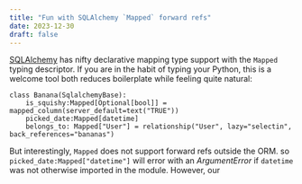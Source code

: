 ```yaml
---
title: "Fun with SQLAlchemy `Mapped` forward refs"
date: 2023-12-30
draft: false
---
```

[SQLAlchemy](https://docs.sqlalchemy.org/en/14/orm/internals.html#sqlalchemy.orm.Mapped) has nifty declarative mapping type support with the `Mapped` typing descriptor. 
If you are in the habit of typing your Python, this is a welcome tool both reduces boilerplate while feeling quite natural: 
```
class Banana(SqlalchemyBase):
	is_squishy:Mapped[Optional[bool]] = mapped_column(server_default=text("TRUE"))
	picked_date:Mapped[datetime]
	belongs_to: Mapped["User"] = relationship("User", lazy="selectin", back_references="bananas")
```
But interestingly, `Mapped` does not support forward refs outside the ORM. so 
`picked_date:Mapped["datetime"]` will error with an _ArgumentError_ if `datetime` was not otherwise imported in the module. However, our 
 
<!--stackedit_data:
eyJoaXN0b3J5IjpbLTE2MTY5NTgwOTddfQ==
-->